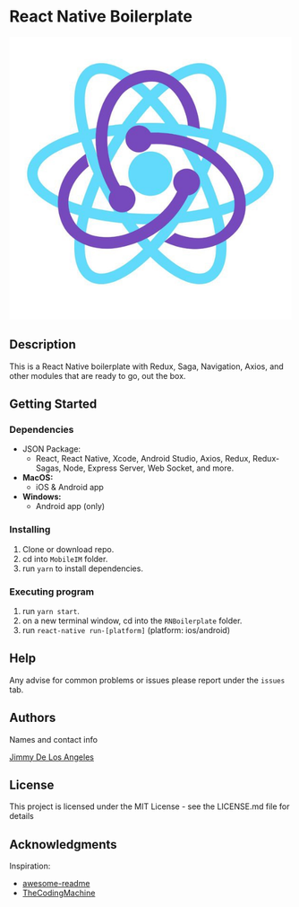 # React Native Boilerplate
![Logo](./App/Assets/Images/react-logo2.jpeg)

## Description

This is a React Native boilerplate with Redux, Saga, Navigation, Axios, and other modules that are ready to go, out the box.

## Getting Started

### Dependencies
* JSON Package: 
    * React, React Native, Xcode, Android Studio, Axios, Redux, Redux-Sagas, Node, Express Server, Web Socket, and more.
* __MacOS:__ 
  * iOS & Android app
* __Windows:__ 
  * Android app (only)

### Installing

1. Clone or download repo.
2. cd into `MobileIM` folder.
3. run `yarn` to install dependencies.

### Executing program

1. run `yarn start`.
2. on a new terminal window, cd into the `RNBoilerplate` folder.
3. run `react-native run-[platform]` (platform: ios/android)

## Help

Any advise for common problems or issues please report under the `issues` tab.


## Authors

Names and contact info

[Jimmy De Los Angeles](https://www.linkedin.com/in/jimmydla/)

## License

This project is licensed under the MIT License - see the LICENSE.md file for details

## Acknowledgments

Inspiration:

- [awesome-readme](https://github.com/matiassingers/awesome-readme)
- [TheCodingMachine](https://github.com/thecodingmachine/react-native-boilerplate)
